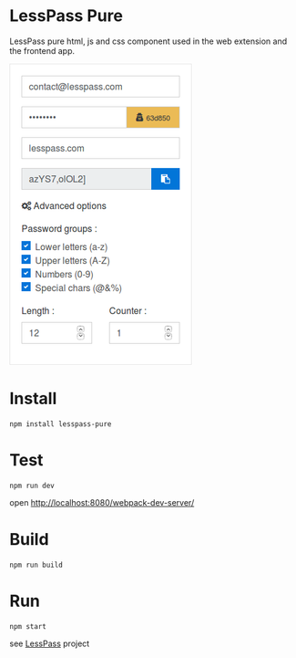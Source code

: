 # LessPass Pure

LessPass pure html, js and css component used in the web extension and the frontend app.

![LessPass Component](screenshot.png?raw=true "Demo")

# Install

    npm install lesspass-pure

# Test

    npm run dev

open [http://localhost:8080/webpack-dev-server/](http://localhost:8080/webpack-dev-server/)

# Build

    npm run build

# Run

    npm start

see [LessPass](https://github.com/lesspass/lesspass) project
